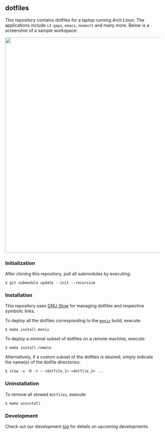 ## dotfiles

This repository contains dotfiles for a laptop running Arch Linux. The applications include `i3-gaps`, `emacs`, `neomutt` and many more. Below is a screenshot of a sample workspace:

<p align="center">
<img src="screenshot.png" width="700">
</p>

### Initialization

After cloning this repository, pull all submodules by executing:

```
$ git submodule update --init --recursive
```

### Installation

This repository uses [GNU Stow](https://www.gnu.org/software/stow/) for managing dotfiles and respective symbolic links.

To deploy all the dotfiles corresponding to the [`monix`](https://github.com/atreyasha/monix) build, execute:

```
$ make install.monix
```

To deploy a minimal subset of dotfiles on a remote machine, execute:

```
$ make install.remote
```

Alternatively, if a custom subset of the dotfiles is desired; simply indicate the name(s) of the dotfile directories:

```
$ stow -v -R -t ~ <dotfile_1> <dotfile_2> ...
```

### Uninstallation

To remove all stowed `dotfiles`, execute:

```
$ make uninstall
```

### Development

Check out our development [log](develop.md) for details on upcoming developments.

<!--  LocalWords:  dotfiles img src png dotfile
 -->

